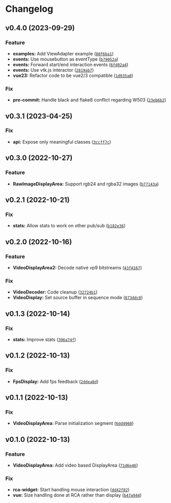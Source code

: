 # Changelog

<!--next-version-placeholder-->

## v0.4.0 (2023-09-29)

### Feature

* **examples:** Add ViewAdapter example ([`80f6ba1`](https://github.com/Kitware/trame-rca/commit/80f6ba1b1b94fe506fc6f28c836c38d13ca9bfbf))
* **events:** Use mousebutton as eventType ([`b79052a`](https://github.com/Kitware/trame-rca/commit/b79052adac5a4e059e51f25ab8447b0680644b25))
* **events:** Forward start/end interaction events ([`6fd02a4`](https://github.com/Kitware/trame-rca/commit/6fd02a429ed2519c333b806381834dcfa4a5684d))
* **events:** Use vtk.js interactor ([`2819ab7`](https://github.com/Kitware/trame-rca/commit/2819ab72e0b7bd9fe8c12de2686bd179b5b52e36))
* **vue23:** Refactor code to be vue2/3 compatible ([`1d035a8`](https://github.com/Kitware/trame-rca/commit/1d035a8c16a6612632f3b41cd93346dba857f61f))

### Fix

* **pre-commit:** Handle black and flake8 conflict regarding W503 ([`23eb6b2`](https://github.com/Kitware/trame-rca/commit/23eb6b2c81416306a7509c3c2f42921276cc11b3))

## v0.3.1 (2023-04-25)
### Fix
* **api:** Expose only meaningful classes ([`3ccff7c`](https://github.com/Kitware/trame-rca/commit/3ccff7c53680a29f1249372d5b3d2f146e9e1af5))

## v0.3.0 (2022-10-27)
### Feature
* **RawImageDisplayArea:** Support rgb24 and rgba32 images ([`b77143a`](https://github.com/Kitware/trame-rca/commit/b77143a292e55148d060cae958053b1696fa1c08))

## v0.2.1 (2022-10-21)
### Fix
* **stats:** Allow stats to work on other pub/sub ([`b182e36`](https://github.com/Kitware/trame-rca/commit/b182e366cb5c2ffe718bced0d41e482f07c07b95))

## v0.2.0 (2022-10-16)
### Feature
* **VideoDisplayArea2:** Decode native vp9 bitstreams ([`43f4167`](https://github.com/Kitware/trame-rca/commit/43f41679c4c8ba6107ca4de6e568bd332cf5539d))

### Fix
* **VideoDecoder:** Code cleanup ([`32724b1`](https://github.com/Kitware/trame-rca/commit/32724b161262cbd6759c9293271afb7ef350bb07))
* **VideoDisplay:** Set source buffer in sequence mode ([`873ddc0`](https://github.com/Kitware/trame-rca/commit/873ddc0168a868f5a9f2c995c707f268df7a8f00))

## v0.1.3 (2022-10-14)
### Fix
* **stats:** Improve stats ([`396a74f`](https://github.com/Kitware/trame-rca/commit/396a74fe5dae764a4e1e3b8c8e9e0f90d3289122))

## v0.1.2 (2022-10-13)
### Fix
* **FpsDisplay:** Add fps feedback ([`2ddea8d`](https://github.com/Kitware/trame-rca/commit/2ddea8dbca6da7f531a795c0e77a8470d9be4cd4))

## v0.1.1 (2022-10-13)
### Fix
* **VideoDisplayArea:** Parse initialization segment ([`6dd4960`](https://github.com/Kitware/trame-rca/commit/6dd4960bbe75b59c763f597e4fab551bdcdc3661))

## v0.1.0 (2022-10-13)
### Feature
* **VideoDisplayArea:** Add video based DisplayArea ([`71d6e46`](https://github.com/Kitware/trame-rca/commit/71d6e46e2663d086e8ef2a011ac71a948144ee67))

### Fix
* **rca-widget:** Start handling mouse interaction ([`dd42f82`](https://github.com/Kitware/trame-rca/commit/dd42f82ebb3e796397b55246c8fed0f62fa366a7))
* **vue:** Size handling done at RCA rather than display ([`b47a944`](https://github.com/Kitware/trame-rca/commit/b47a94472d09a875f9e9c4d8b38f60c47138f538))
